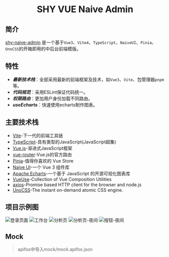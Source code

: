 <h1 align="center">
  SHY VUE Naive Admin
</h1>

## 简介

[shy-naive-admin](https://github.com/shy1118999/shy-naive-admin) 是一个基于`Vue3`、`Vite4`、`TypeScript`、`NaiveUI`、`Pinia`、`UnoCSS`的开箱即用的中后台前端模版。


## 特性

+ ***最新技术栈***：全部采用最新的前端框架及技术，如`Vue3`、`Vite`、包管理器`pnpm`等。
+ ***代码规范***：采用ESLint保证代码统一。
+ ***权限路由***：更加用户身份加载不同路由。
+ ***useEcharts***：快速使用echarts制作图表。

## 主要技术栈

+ [Vite](https://vitejs.dev/)-下一代的前端工具链  
+ [TypeScript](https://www.typescriptlang.org/)-具有类型的JavaScript(JavaScript超集)  
+ [Vue.js](https://vuejs.org/)-渐进式JavaScript框架  
+ [vue-router](https://router.vuejs.org/)-Vue.js的官方路由  
+ [Pinia](https://pinia.vuejs.org/)-值得你喜欢的 Vue Store  
+ [Naive UI](https://www.naiveui.com/)-一个 Vue 3 组件库
+ [Apache Echarts](https://echarts.apache.org/)-一个基于 JavaScript 的开源可视化图表库  
+ [VueUse](https://vueuse.org/)-Collection of Vue Composition Utilities  
+ [axios](https://github.com/axios/axios)-Promise based HTTP client for the browser and node.js  
+ [UnoCSS](https://github.com/unocss/unocss)-The instant on-demand atomic CSS engine.  


## 项目示例图

![登录页面](https://s2.loli.net/2023/01/30/dSHc4xPs5gqzAiL.png)
![工作台](https://s2.loli.net/2023/01/30/gT7XP3HdZW84ciJ.png)
![分析页](https://s2.loli.net/2023/01/30/MDHGc3Iwu8xONfV.png)
![分析页-夜间](https://s2.loli.net/2023/01/30/3lrHuWRN5ditQ7Z.png)
![按钮-夜间](https://s2.loli.net/2023/01/30/zcuAprdfQisxJFD.png)

## Mock

> apifox中导入mock/mock.apifox.json


